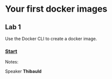 <!-- .slide: class="exercice" -->

# Your first docker images

## Lab 1

Use the Docker CLI to create a docker image.


### [Start](https://github.com/sfeir-open-source/sfeir-school-docker/tree/main/steps/20-first-docker-image)

Notes:

Speaker **Thibauld**
